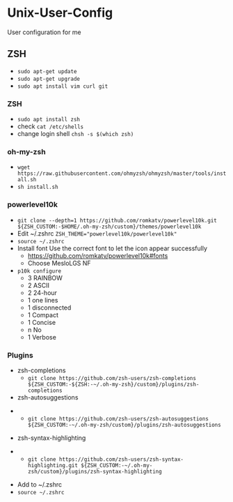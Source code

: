 # Unix-User-Config
User configuration for me

## ZSH
- `sudo apt-get update`
- `sudo apt-get upgrade`
- `sudo apt install vim curl git`

### ZSH
- `sudo apt install zsh`
- check `cat /etc/shells`
- change login shell `chsh -s $(which zsh)`

### oh-my-zsh
- `wget https://raw.githubusercontent.com/ohmyzsh/ohmyzsh/master/tools/install.sh`
- `sh install.sh`

### powerlevel10k
- `git clone --depth=1 https://github.com/romkatv/powerlevel10k.git ${ZSH_CUSTOM:-$HOME/.oh-my-zsh/custom}/themes/powerlevel10k`
- Edit ~/.zshrc `ZSH_THEME="powerlevel10k/powerlevel10k"`
- `source ~/.zshrc`
- Install font
    Use the correct font to let the icon appear successfully
    - https://github.com/romkatv/powerlevel10k#fonts
    - Choose MesloLGS NF
- `p10k configure`
    - 3 RAINBOW
    - 2 ASCII
    - 2 24-hour
    - 1 one lines
    - 1 disconnected
    - 1 Compact
    - 1 Concise
    - n No
    - 1 Verbose

### Plugins
- zsh-completions
    - `git clone https://github.com/zsh-users/zsh-completions ${ZSH_CUSTOM:-${ZSH:-~/.oh-my-zsh}/custom}/plugins/zsh-completions`
 - zsh-autosuggestions
+    - `git clone https://github.com/zsh-users/zsh-autosuggestions ${ZSH_CUSTOM:-~/.oh-my-zsh/custom}/plugins/zsh-autosuggestions`
 - zsh-syntax-highlighting
+    - `git clone https://github.com/zsh-users/zsh-syntax-highlighting.git ${ZSH_CUSTOM:-~/.oh-my-zsh/custom}/plugins/zsh-syntax-highlighting`
- Add to ~/.zshrc 
- `source ~/.zshrc`
